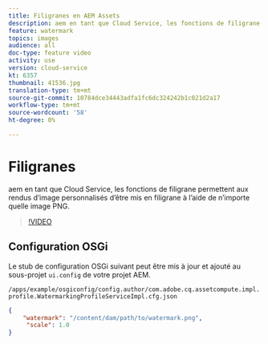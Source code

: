 ```yaml
---
title: Filigranes en AEM Assets
description: aem en tant que Cloud Service, les fonctions de filigrane permettent aux rendus d’image personnalisés d’être mis en filigrane à l’aide de n’importe quelle image PNG.
feature: watermark
topics: images
audience: all
doc-type: feature video
activity: use
version: cloud-service
kt: 6357
thumbnail: 41536.jpg
translation-type: tm+mt
source-git-commit: 10784dce34443adfa1fc6dc324242b1c021d2a17
workflow-type: tm+mt
source-wordcount: '58'
ht-degree: 0%

---
```



# Filigranes

aem en tant que Cloud Service, les fonctions de filigrane permettent aux rendus d’image personnalisés d’être mis en filigrane à l’aide de n’importe quelle image PNG.

>[!VIDEO](https://video.tv.adobe.com/v/41536/?quality=12&learn=on)

## Configuration OSGi

Le stub de configuration OSGi suivant peut être mis à jour et ajouté au sous-projet `ui.config` de votre projet AEM.

`/apps/example/osgiconfig/config.author/com.adobe.cq.assetcompute.impl.profile.WatermarkingProfileServiceImpl.cfg.json`

```json
{
    "watermark": "/content/dam/path/to/watermark.png",
     "scale": 1.0
}
```
